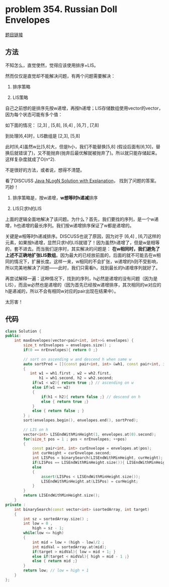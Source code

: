 # problem 354. Russian Doll Envelopes

[题目链接](https://leetcode.com/problems/russian-doll-envelopes/)

## 方法

不知怎么，直觉使然，觉得应该使用排序+LIS。

然而仅仅是直觉却不能解决问题，有两个问题需要解决：

1. 排序策略

2. LIS策略

自己之前想的是排序先按w递增，再按h递增；LIS存储数组使用vector的vector，因为每个状态可能有多个值：

如下面的情况： [2,3] , [5,8], [6,4] , [6,7] , [7,8]

到处理[6,4]时，LIS数组是 [2,3], [5,8]

此时[6,4]虽然w比[5,8]大，但是h小，我们不能替换\[5,8\] (假设后面有[6,10]，替换后就错误了)，又不能抛弃(抛弃后最优解就被抛弃了)。所以就只能存储起来。这样复杂度就成了O(n^2).

不是很好的方法，或者说，想得不清楚。

看了DISCUSS [Java NLogN Solution with Explanation](https://leetcode.com/discuss/106946/java-nlogn-solution-with-explanation)， 找到了问题的答案。 巧妙！

1. 排序策略是，按w递增，**w想等时h递减**排序

2. LIS只求h的LIS

上面的逻辑全面地解决了该问题。为什么？首先，我们要找的序列，是一个w递增，h也递增的最长序列。我们按w递增排序保证了w都是递增的。

关键是w相等时h递减排序。DISCUSS也说了原因，因为对于 [6,4] , [6,7]这样的元素，如果按h递增，显然只求h的LIS就错了！因为虽然h递增了，但是w是相等的，套不进去。而当我们逆序时，其实解决的问题是： **在w相同时，我们避免了上述不正确地扩张LIS数组**。因为最大的已经放前面的，后面的就不可能去在w相同的情况下，扩展长度。这样一来，w相同的不会扩张，w递增的h则不受影响，所以完美地解决了问题——此时，我们只需看h，找到最长的h递增序列就好了。

再尝试解释一遍：这种情况下，找到的序列，h必然是递增的没有问题（因为是LIS），而且w必然也是递增的（因为首先已经按w递增排序，其次相同的w对应的h是递减的，所以不会有相同w对应的pair出现在结果中）。

太厉害！

## 代码

```C++
class Solution {
public:
    int maxEnvelopes(vector<pair<int, int>>& envelopes) {
        size_t nrEnvelopes = envelopes.size() ;
        if(0 == nrEnvelopes){ return 0 ;}
        
        // sort on ascending w and descend h when same w
        auto sortPred = [](const pair<int, int> &wh1, const pair<int, int> &wh2) -> bool
        {
           int w1 = wh1.first , w2 = wh2.first, 
               h1 = wh1.second, h2 = wh2.second;
            if(w1 < w2){ return true ;} // ascending on w
            else if(w1 == w2)
            {
                if(h1 < h2){ return false ;} // descend on h
                else { return true ;}
            }
            else { return false ; }
        } ;
        sort(envelopes.begin(), envelopes.end(), sortPred);
        
        // LIS on h
        vector<int> LISEndWithMinHeight(1, envelopes.at(0).second);
        for(size_t pos = 1 ; pos < nrEnvelopes; ++pos)
        {
            const pair<int, int> curEnvelope = envelopes.at(pos);
            int curHeight = curEnvelope.second;
            int LISPos = binarySearch(LISEndWithMinHeight, curHeight);
            if(LISPos == LISEndWithMinHeight.size()){ LISEndWithMinHeight.push_back(curHeight); }
            else
            {
                assert(LISPos < LISEndWithMinHeight.size());
                LISEndWithMinHeight.at(LISPos) = curHeight;
            }
        }
        return LISEndWithMinHeight.size();
    }
private :
    int binarySearch(const vector<int> &sortedArray, int target)
    {
        int sz = sortedArray.size() ;
        int low = 0 ,
            high = sz - 1;
        while(low <= high)
        {
            int mid = low + (high - low)/2 ;
            int midVal = sortedArray.at(mid);
            if(target > midVal){ low = mid + 1; }
            else if(target < midVal){ high = mid - 1 ;}
            else { return mid ;}
        }
        return low; // low = high + 1
    }
};
```